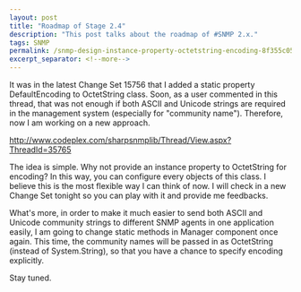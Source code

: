 ```yaml
---
layout: post
title: "Roadmap of Stage 2.4"
description: "This post talks about the roadmap of #SNMP 2.x."
tags: SNMP
permalink: /snmp-design-instance-property-octetstring-encoding-8f355c053e9a
excerpt_separator: <!--more-->
---
```

It was in the latest Change Set 15756 that I added a static property DefaultEncoding to OctetString class. Soon, as a user commented in this thread, that was not enough if both ASCII and Unicode strings are required in the management system (especially for "community name"). Therefore, now I am working on a new approach.

http://www.codeplex.com/sharpsnmplib/Thread/View.aspx?ThreadId=35765
<!--more-->

The idea is simple. Why not provide an instance property to OctetString for encoding? In this way, you can configure every objects of this class. I believe this is the most flexible way I can think of now. I will check in a new Change Set tonight so you can play with it and provide me feedbacks.

What's more, in order to make it much easier to send both ASCII and Unicode community strings to different SNMP agents in one application easily, I am going to change static methods in Manager component once again. This time, the community names will be passed in as OctetString (instead of System.String), so that you have a chance to specify encoding explicitly.

Stay tuned.
